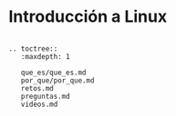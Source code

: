 # Introducción a Linux


```{eval-rst}

.. toctree::
   :maxdepth: 1

   que_es/que_es.md
   por_que/por_que.md
   retos.md
   preguntas.md
   videos.md

```

